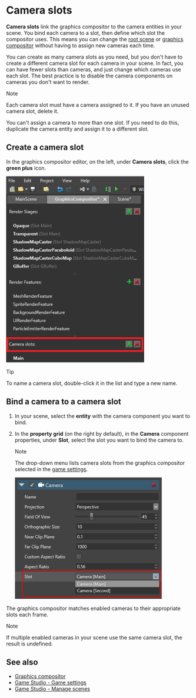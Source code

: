 # Camera slots

**Camera slots** link the graphics compositor to the camera entities in your scene. You bind each camera to a slot, then define which slot the compositor uses. This means you can change the [root scene](../game-studio/manage-scenes.md) or [graphics compositor](index.md) without having to assign new cameras each time.

You can create as many camera slots as you need, but you don't have to create a different camera slot for each camera in your scene. In fact, you can have fewer slots than cameras, and just change which cameras use each slot. The best practice is to disable the camera components on cameras you don't want to render.

> [!Note]
> Each camera slot must have a camera assigned to it. If you have an unused camera slot, delete it.
>
> You can't assign a camera to more than one slot. If you need to do this, duplicate the camera entity and assign it to a different slot.

## Create a camera slot

In the graphics compositor editor, on the left, under **Camera slots**, click the **green plus** icon.

![Camera slots](media/graphics-compositor-camera-slots.png)

> [!Tip]
> To name a camera slot, double-click it in the list and type a new name.

## Bind a camera to a camera slot

1. In your scene, select the **entity** with the camera component you want to bind.

2. In the **property grid** (on the right by default), in the **Camera** component properties, under **Slot**, select the slot you want to bind the camera to.

    > [!Note]
    > The drop-down menu lists camera slots from the graphics compositor selected in the [game settings](../../game-studio/game-settings.md).

    ![media/graphics-compositor-overview-2.png](media/graphics-compositor-overview-2.png)

The graphics compositor matches enabled cameras to their appropriate slots each frame.

> [!Note]
> If multiple enabled cameras in your scene use the same camera slot, the result is undefined.

## See also

* [Graphics compositor](index.md)
* [Game Studio - Game settings](../../game-studio/game-settings.md)
* [Game Studio - Manage scenes](../../game-studio/manage-scenes.md)